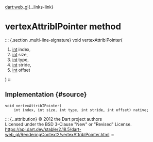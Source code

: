 [dart:web\_gl](../../dart-web_gl/dart-web_gl-library){._links-link}

vertexAttribIPointer method
===========================

::: {.section .multi-line-signature}
void vertexAttribIPointer(

1.  [int](../../dart-core/int-class) index,
2.  [int](../../dart-core/int-class) size,
3.  [int](../../dart-core/int-class) type,
4.  [int](../../dart-core/int-class) stride,
5.  [int](../../dart-core/int-class) offset

)
:::

Implementation {#source}
--------------

``` {.language-dart data-language="dart"}
void vertexAttribIPointer(
    int index, int size, int type, int stride, int offset) native;
```

::: {._attribution}
© 2012 the Dart project authors\
Licensed under the BSD 3-Clause \"New\" or \"Revised\" License.\
<https://api.dart.dev/stable/2.18.5/dart-web_gl/RenderingContext2/vertexAttribIPointer.html>
:::
